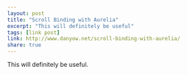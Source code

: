 ```yaml
---
layout: post
title: "Scroll Binding with Aurelia"
excerpt: "This will definitely be useful"
tags: [link post]
link: http://www.danyow.net/scroll-binding-with-aurelia/
share: true
---
```


This will definitely be useful.